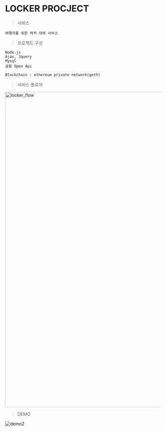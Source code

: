 # LOCKER PROCJECT

> 서비스

    여행자를 위한 락커 대여 서비스

> 프로젝트 구성

    Node.js
    Ajax, Jquery
    Mysql
    금융 Open Api

    Blockchain : ethereum private network(geth)

> 서비스 플로어

<img width="1022" alt="locker_flow" src="https://user-images.githubusercontent.com/26784875/61586936-6186c600-abba-11e9-8ea5-d7c7a5a7ad88.png">

> DEMO

![demo2](https://user-images.githubusercontent.com/26784875/61587138-2dfa6a80-abbf-11e9-9c8e-2c5f87c19f9a.gif)


    


